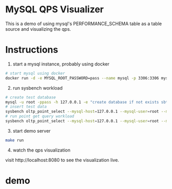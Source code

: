 # MySQL QPS Visualizer

This is a demo of using mysql's PERFORMANCE_SCHEMA table as a table source and visualizing the qps.

# Instructions

1. start a mysql instance, probably using docker

```bash
# start mysql using docker
docker run -d -e MYSQL_ROOT_PASSWORD=pass --name mysql -p 3306:3306 mysql
```

2. run sysbench workload

```bash
# create test database
mysql -u root -ppass -h 127.0.0.1 -e "create database if not exists sbtest;"
# insert test data
sysbench oltp_point_select --mysql-host=127.0.0.1 --mysql-user=root --mysql-password=pass --tables=1 --table-size=10000 --db-ps-mode=disable prepare
# run point get query workload
sysbench oltp_point_select --mysql-host=127.0.0.1 --mysql-user=root --mysql-password=pass --tables=1 --table-size=10000 --time=0 --report-interval=3 --db-ps-mode=disable run
```

3. start demo server

```bash
make run
```

4. watch the qps visualization

visit http://localhost:8080 to see the visualization live.

# demo


